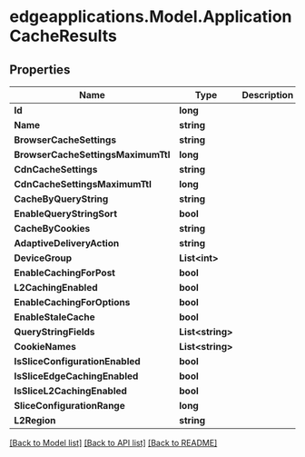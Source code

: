 # edgeapplications.Model.ApplicationCacheResults

## Properties

Name | Type | Description | Notes
------------ | ------------- | ------------- | -------------
**Id** | **long** |  | 
**Name** | **string** |  | 
**BrowserCacheSettings** | **string** |  | 
**BrowserCacheSettingsMaximumTtl** | **long** |  | 
**CdnCacheSettings** | **string** |  | 
**CdnCacheSettingsMaximumTtl** | **long** |  | 
**CacheByQueryString** | **string** |  | 
**EnableQueryStringSort** | **bool** |  | 
**CacheByCookies** | **string** |  | 
**AdaptiveDeliveryAction** | **string** |  | 
**DeviceGroup** | **List&lt;int&gt;** |  | 
**EnableCachingForPost** | **bool** |  | 
**L2CachingEnabled** | **bool** |  | 
**EnableCachingForOptions** | **bool** |  | 
**EnableStaleCache** | **bool** |  | 
**QueryStringFields** | **List&lt;string&gt;** |  | 
**CookieNames** | **List&lt;string&gt;** |  | 
**IsSliceConfigurationEnabled** | **bool** |  | [optional] 
**IsSliceEdgeCachingEnabled** | **bool** |  | [optional] 
**IsSliceL2CachingEnabled** | **bool** |  | [optional] 
**SliceConfigurationRange** | **long** |  | [optional] 
**L2Region** | **string** |  | 

[[Back to Model list]](../../README.md#documentation-for-models) [[Back to API list]](../../README.md#documentation-for-api-endpoints) [[Back to README]](../../README.md)

